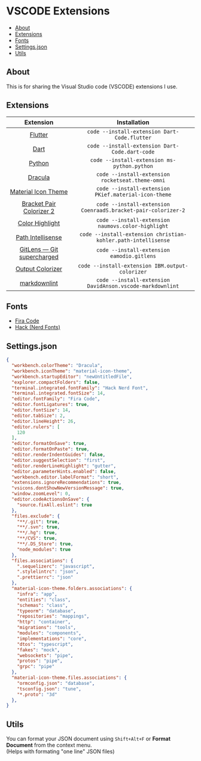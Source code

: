 # VSCODE Extensions

- [About](#about)
- [Extensions](#extensions)
- [Fonts](#fonts)
- [Settings.json](#settings.json)
- [Utils](#utils)

## About

This is for sharing the Visual Studio code (VSCODE) extensions I use.

## Extensions

| Extension | Installation |
|:-----------------------------------------------------------------------------------------------------------------------------------------------------------:|:-------------------------------------------------------------------------------------:|
| [Flutter](https://marketplace.visualstudio.com/items?itemName=Dart-Code.flutter) | `code --install-extension Dart-Code.flutter` |
| [Dart](https://marketplace.visualstudio.com/items?itemName=Dart-Code.dart-code) | `code --install-extension Dart-Code.dart-code` |
| [Python](https://marketplace.visualstudio.com/items?itemName=ms-python.python) | `code --install-extension ms-python.python` |
| [Dracula](https://marketplace.visualstudio.com/items?itemName=dracula-theme.theme-dracula) | `code --install-extension rocketseat.theme-omni` |
| [Material Icon Theme](https://marketplace.visualstudio.com/items?itemName=PKief.material-icon-theme) | `code --install-extension PKief.material-icon-theme` |
| [Bracket Pair Colorizer 2](https://marketplace.visualstudio.com/items?itemName=CoenraadS.bracket-pair-colorizer-2) | `code --install-extension CoenraadS.bracket-pair-colorizer-2` |
| [Color Highlight](https://marketplace.visualstudio.com/items?itemName=naumovs.color-highlight) | `code --install-extension naumovs.color-highlight` |
| [Path Intellisense](https://marketplace.visualstudio.com/items?itemName=christian-kohler.path-intellisense) | `code --install-extension christian-kohler.path-intellisense` |
| [GitLens — Git supercharged](https://marketplace.visualstudio.com/items?itemName=eamodio.gitlens) | `code --install-extension eamodio.gitlens` |
| [Output Colorizer](https://marketplace.visualstudio.com/items?itemName=IBM.output-colorizer) | `code --install-extension IBM.output-colorizer` |
| [markdownlint](https://marketplace.visualstudio.com/items?itemName=DavidAnson.vscode-markdownlint) | `code --install-extension DavidAnson.vscode-markdownlint` |
<!--
| [EditorConfig for VS Code](https://marketplace.visualstudio.com/items?itemName=EditorConfig.EditorConfig) | `code --install-extension EditorConfig.EditorConfig` |
| [GraphQL](https://marketplace.visualstudio.com/items?itemName=Prisma.vscode-graphql) | `code --install-extension Prisma.vscode-graphql` | 
| [DotENV](https://marketplace.visualstudio.com/items?itemName=mikestead.dotenv) | `code --install-extension mikestead.dotenv` | 
| [Docker](https://marketplace.visualstudio.com/items?itemName=ms-azuretools.vscode-docker) | `code --install-extension ms-azuretools.vscode-docker` |
| [Better Comments](https://marketplace.visualstudio.com/items?itemName=aaron-bond.better-comments) | `code --install-extension aaron-bond.better-comments` |
| [GitHub Pull Requests and Issues](https://marketplace.visualstudio.com/items?itemName=GitHub.vscode-pull-request-github) | `code --install-extension GitHub.vscode-pull-request-github` |
| [Android iOS Emulator](https://marketplace.visualstudio.com/items?itemName=DiemasMichiels.emulate) | `code --install-extension DiemasMichiels.emulate` |
-->

## Fonts

* [Fira Code](https://github.com/tonsky/FiraCode/releases/download/2/FiraCode_2.zip)
* [Hack (Nerd Fonts)](https://github.com/ryanoasis/nerd-fonts/releases/download/v2.0.0/Hack.zip)

## Settings.json

```json
{
  "workbench.colorTheme": "Dracula",
  "workbench.iconTheme": "material-icon-theme",
  "workbench.startupEditor": "newUntitledFile",
  "explorer.compactFolders": false,
  "terminal.integrated.fontFamily": "Hack Nerd Font",
  "terminal.integrated.fontSize": 14,
  "editor.fontFamily": "Fira Code",
  "editor.fontLigatures": true,
  "editor.fontSize": 14,
  "editor.tabSize": 2,
  "editor.lineHeight": 26,
  "editor.rulers": [
    120
  ],
  "editor.formatOnSave": true,
  "editor.formatOnPaste": true,
  "editor.renderIndentGuides": false,
  "editor.suggestSelection": "first",
  "editor.renderLineHighlight": "gutter",
  "editor.parameterHints.enabled": false,
  "workbench.editor.labelFormat": "short",
  "extensions.ignoreRecommendations": true,
  "vsicons.dontShowNewVersionMessage": true,
  "window.zoomLevel": 0,
  "editor.codeActionsOnSave": {
    "source.fixAll.eslint": true
  },
  "files.exclude": {
    "**/.git": true,
    "**/.svn": true,
    "**/.hg": true,
    "**/CVS": true,
    "**/.DS_Store": true,
    "node_modules": true
  },
  "files.associations": {
    ".sequelizerc": "javascript",
    ".stylelintrc": "json",
    ".prettierrc": "json"
  },
  "material-icon-theme.folders.associations": {
    "infra": "app",
    "entities": "class",
    "schemas": "class",
    "typeorm": "database",
    "repositories": "mappings",
    "http": "container",
    "migrations": "tools",
    "modules": "components",
    "implementations": "core",
    "dtos": "typescript",
    "fakes": "mock",
    "websockets": "pipe",
    "protos": "pipe",
    "grpc": "pipe"
  },
  "material-icon-theme.files.associations": {
    "ormconfig.json": "database",
    "tsconfig.json": "tune",
    "*.proto": "3d"
  },
}
```

## Utils

You can format your JSON document using `Shift+Alt+F` or **Format Document** from the context menu.  
(Helps with formating "one line" JSON files)
